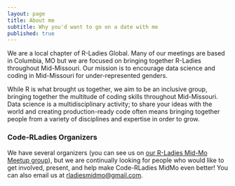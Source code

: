 ```yaml
---
layout: page
title: About me
subtitle: Why you'd want to go on a date with me
published: true
---
```


We are a local chapter of R-Ladies Global. Many of our meetings are based in Columbia, MO but we are focused on bringing together R-Ladies throughout Mid-Missouri. Our mission is to encourage data science and coding in Mid-Missouri for under-represented genders. 

While R is what brought us together, we aim to be an inclusive group, bringing together the multitude of coding skills throughout Mid-Missouri. Data science is a multidisciplinary activity; to share your ideas with the world and creating production-ready code often means bringing together people from a variety of disciplines and expertise in order to grow. 

### Code-RLadies Organizers

We have several organizers (you can see us on [our R-Ladies Mid-Mo Meetup group](https://www.meetup.com/rladies-mid-mo/)), but we are continually looking for people who would like to get involved, present, and help make Code-RLadies MidMo even better! You can also email us at [rladiesmidmo@gmail.com](mailto:rladiesmidmo@gmail.com).
